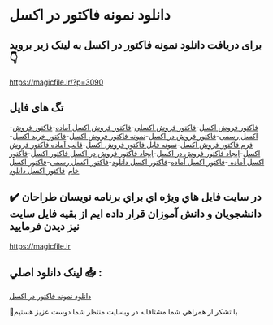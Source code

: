 # دانلود نمونه فاکتور در اکسل

## برای دریافت دانلود نمونه فاکتور در اکسل به لینک زیر بروید 👇

https://magicfile.ir/?p=3090

## تگ های فایل

-[فاکتور فروش اکسل](https://magicfile.ir/product/%d9%86%d9%85%d9%88%d9%86%d9%87-%d9%81%d8%a7%da%a9%d8%aa%d9%88%d8%b1-%d8%af%d8%b1-%d8%a7%da%a9%d8%b3%d9%84/)-[فاکتور فروش اکسلی](https://magicfile.ir/product/%d9%86%d9%85%d9%88%d9%86%d9%87-%d9%81%d8%a7%da%a9%d8%aa%d9%88%d8%b1-%d8%af%d8%b1-%d8%a7%da%a9%d8%b3%d9%84/)-[فاکتور فروش اکسل آماده](https://magicfile.ir/product/%d9%86%d9%85%d9%88%d9%86%d9%87-%d9%81%d8%a7%da%a9%d8%aa%d9%88%d8%b1-%d8%af%d8%b1-%d8%a7%da%a9%d8%b3%d9%84/)-[فاکتور فروش اکسل رسمی](https://magicfile.ir/product/%d9%86%d9%85%d9%88%d9%86%d9%87-%d9%81%d8%a7%da%a9%d8%aa%d9%88%d8%b1-%d8%af%d8%b1-%d8%a7%da%a9%d8%b3%d9%84/)-[فاکتور فروش در اکسل](https://magicfile.ir/product/%d9%86%d9%85%d9%88%d9%86%d9%87-%d9%81%d8%a7%da%a9%d8%aa%d9%88%d8%b1-%d8%af%d8%b1-%d8%a7%da%a9%d8%b3%d9%84/)-[نمونه فاکتور فروش اکسل](https://magicfile.ir/product/%d9%86%d9%85%d9%88%d9%86%d9%87-%d9%81%d8%a7%da%a9%d8%aa%d9%88%d8%b1-%d8%af%d8%b1-%d8%a7%da%a9%d8%b3%d9%84/)-[فاکتور خرید اکسل](https://magicfile.ir/product/%d9%86%d9%85%d9%88%d9%86%d9%87-%d9%81%d8%a7%da%a9%d8%aa%d9%88%d8%b1-%d8%af%d8%b1-%d8%a7%da%a9%d8%b3%d9%84/)-[فرم فاکتور فروش اکسل](https://magicfile.ir/product/%d9%86%d9%85%d9%88%d9%86%d9%87-%d9%81%d8%a7%da%a9%d8%aa%d9%88%d8%b1-%d8%af%d8%b1-%d8%a7%da%a9%d8%b3%d9%84/)-[نمونه فایل فاکتور فروش اکسل](https://magicfile.ir/product/%d9%86%d9%85%d9%88%d9%86%d9%87-%d9%81%d8%a7%da%a9%d8%aa%d9%88%d8%b1-%d8%af%d8%b1-%d8%a7%da%a9%d8%b3%d9%84/)-[قالب آماده فاکتور فروش اکسل](https://magicfile.ir/product/%d9%86%d9%85%d9%88%d9%86%d9%87-%d9%81%d8%a7%da%a9%d8%aa%d9%88%d8%b1-%d8%af%d8%b1-%d8%a7%da%a9%d8%b3%d9%84/)-[ایجاد فاکتور فروش در اکسل](https://magicfile.ir/product/%d9%86%d9%85%d9%88%d9%86%d9%87-%d9%81%d8%a7%da%a9%d8%aa%d9%88%d8%b1-%d8%af%d8%b1-%d8%a7%da%a9%d8%b3%d9%84/)-[ایجاد فاکتور فروش در اکسل  فاکتور اکسل](https://magicfile.ir/product/%d9%86%d9%85%d9%88%d9%86%d9%87-%d9%81%d8%a7%da%a9%d8%aa%d9%88%d8%b1-%d8%af%d8%b1-%d8%a7%da%a9%d8%b3%d9%84/)-[فاکتور اکسل آماده ](https://magicfile.ir/product/%d9%86%d9%85%d9%88%d9%86%d9%87-%d9%81%d8%a7%da%a9%d8%aa%d9%88%d8%b1-%d8%af%d8%b1-%d8%a7%da%a9%d8%b3%d9%84/)-[فاکتور اکسل آماده](https://magicfile.ir/product/%d9%86%d9%85%d9%88%d9%86%d9%87-%d9%81%d8%a7%da%a9%d8%aa%d9%88%d8%b1-%d8%af%d8%b1-%d8%a7%da%a9%d8%b3%d9%84/)-[فاکتور اکسل دانلود](https://magicfile.ir/product/%d9%86%d9%85%d9%88%d9%86%d9%87-%d9%81%d8%a7%da%a9%d8%aa%d9%88%d8%b1-%d8%af%d8%b1-%d8%a7%da%a9%d8%b3%d9%84/)-[فاکتور اکسل رسمی](https://magicfile.ir/product/%d9%86%d9%85%d9%88%d9%86%d9%87-%d9%81%d8%a7%da%a9%d8%aa%d9%88%d8%b1-%d8%af%d8%b1-%d8%a7%da%a9%d8%b3%d9%84/)-[فاکتور اکسل خام](https://magicfile.ir/product/%d9%86%d9%85%d9%88%d9%86%d9%87-%d9%81%d8%a7%da%a9%d8%aa%d9%88%d8%b1-%d8%af%d8%b1-%d8%a7%da%a9%d8%b3%d9%84/)-[فاکتور اکسل دانلود ](https://magicfile.ir/product/%d9%86%d9%85%d9%88%d9%86%d9%87-%d9%81%d8%a7%da%a9%d8%aa%d9%88%d8%b1-%d8%af%d8%b1-%d8%a7%da%a9%d8%b3%d9%84/)

## ✔️ در سايت فايل هاي ويژه اي براي برنامه نويسان طراحان دانشجويان و دانش آموزان قرار داده ايم از بقيه فايل سايت نيز ديدن فرماييد

https://magicfile.ir


## لينک دانلود اصلي 📥 :

[دانلود نمونه فاکتور در اکسل](https://magicfile.ir/product/%d9%86%d9%85%d9%88%d9%86%d9%87-%d9%81%d8%a7%da%a9%d8%aa%d9%88%d8%b1-%d8%af%d8%b1-%d8%a7%da%a9%d8%b3%d9%84/) 


🙏با تشکر از همراهي شما مشتاقانه در وبسایت منتظر شما دوست عزیز هستیم

